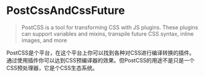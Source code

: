 # PostCssAndCssFuture
> PostCSS is a tool for transforming CSS with JS plugins. These plugins can support variables and mixins, transpile future CSS syntax, inline images, and more

PostCSS是个平台，在这个平台上你可以找到各种对CSS进行编译转换的插件。通过使用插件你可以达到CSS预编译器的效果。但PostCSS的用途不是只是一个CSS预处理器，它是个CSS生态系统。